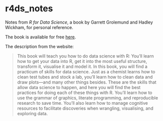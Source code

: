 # r4ds_notes
Notes from *R for Data Science*, a book by Garrett Grolemund and Hadley Wickham, for personal reference.

The book is available for free [here](http://r4ds.had.co.nz/). 

The description from the website: 

> This book will teach you how to do data science with R: You’ll learn how to get your data into R, 
> get it into the most useful structure, transform it, visualise it and model it. In this book, you will
> find a practicum of skills for data science. Just as a chemist learns how to clean test tubes and stock 
> a lab, you’ll learn how to clean data and draw plots—and many other things besides. These are the skills 
> that allow data science to happen, and here you will find the best practices for doing each of these things 
> with R. You’ll learn how to use the grammar of graphics, literate programming, and reproducible research to 
> save time. You’ll also learn how to manage cognitive resources to facilitate discoveries when wrangling, 
> visualising, and exploring data.

